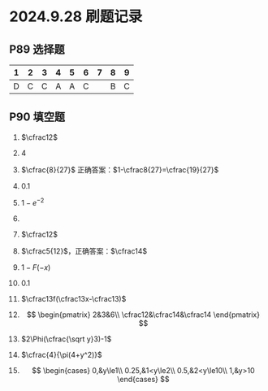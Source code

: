 # 2024.9.28 刷题记录

## P89 选择题

| 1    | 2    | 3    | 4    | 5    | 6    | 7    | 8    | 9    |
| ---- | ---- | ---- | ---- | ---- | ---- | ---- | ---- | ---- |
| D    | C    | C    | A    | A    | C    |      | B    | C    |

## P90 填空题

1. $\cfrac12$

2. $4$

3. $\cfrac{8}{27}$ 正确答案：$1-\cfrac8{27}=\cfrac{19}{27}$

4. $0.1$

5. $1-e^{-2}$

6.  

7. $\cfrac12$

8. $\cfrac5{12}$，正确答案：$\cfrac14$

9. $1-F(-x)$

10. $0.1$

11. $\cfrac13f(\cfrac13x-\cfrac13)$

12. $$
    \begin{pmatrix}
    2&3&6\\
    \cfrac12&\cfrac14&\cfrac14
    \end{pmatrix}
    $$

13. $2\Phi(\cfrac{\sqrt y}3)-1$

14. $\cfrac{4}{\pi(4+y^2)}$

15. $$
    \begin{cases}
    0,&y\le1\\
    0.25,&1<y\le2\\
    0.5,&2<y\le10\\
    1,&y>10
    \end{cases}
    $$

